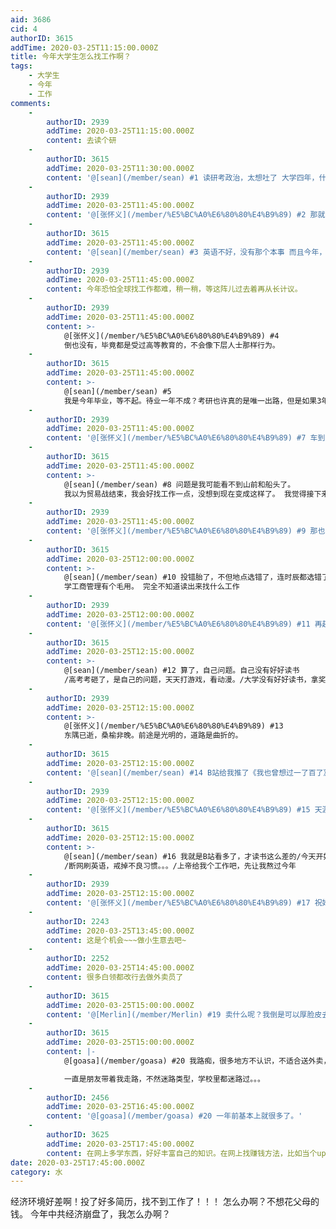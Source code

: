 ```yaml
---
aid: 3686
cid: 4
authorID: 3615
addTime: 2020-03-25T11:15:00.000Z
title: 今年大学生怎么找工作啊？
tags:
    - 大学生
    - 今年
    - 工作
comments:
    -
        authorID: 2939
        addTime: 2020-03-25T11:15:00.000Z
        content: 去读个研
    -
        authorID: 3615
        addTime: 2020-03-25T11:30:00.000Z
        content: '@[sean](/member/sean) #1 读研考政治，太想吐了 大学四年，什么都没有学会，家里没关系 今年这样的，我们找个屁工作'
    -
        authorID: 2939
        addTime: 2020-03-25T11:45:00.000Z
        content: '@[张怀义](/member/%E5%BC%A0%E6%80%80%E4%B9%89) #2 那就出来读吧'
    -
        authorID: 3615
        addTime: 2020-03-25T11:45:00.000Z
        content: '@[sean](/member/sean) #3 英语不好，没有那个本事 而且今年，外面不怎么待见中国留学生了吧？'
    -
        authorID: 2939
        addTime: 2020-03-25T11:45:00.000Z
        content: 今年恐怕全球找工作都难，稍一稍，等这阵儿过去着再从长计议。
    -
        authorID: 2939
        addTime: 2020-03-25T11:45:00.000Z
        content: >-
            @[张怀义](/member/%E5%BC%A0%E6%80%80%E4%B9%89) #4
            倒也没有，毕竟都是受过高等教育的，不会像下层人士那样行为。
    -
        authorID: 3615
        addTime: 2020-03-25T11:45:00.000Z
        content: >-
            @[sean](/member/sean) #5
            我是今年毕业，等不起。待业一年不成？考研也许真的是唯一出路，但是如果3年后我毕业还是这样呢？
    -
        authorID: 2939
        addTime: 2020-03-25T11:45:00.000Z
        content: '@[张怀义](/member/%E5%BC%A0%E6%80%80%E4%B9%89) #7 车到山前必有路，船到桥头自然直。'
    -
        authorID: 3615
        addTime: 2020-03-25T11:45:00.000Z
        content: >-
            @[sean](/member/sean) #8 问题是我可能看不到山前和船头了。
            我以为贸易战结束，我会好找工作一点，没想到现在变成这样了。 我觉得接下来10年都不会有可能经济反弹啊
    -
        authorID: 2939
        addTime: 2020-03-25T11:45:00.000Z
        content: '@[张怀义](/member/%E5%BC%A0%E6%80%80%E4%B9%89) #9 那也不能一头撞死不是。'
    -
        authorID: 3615
        addTime: 2020-03-25T12:00:00.000Z
        content: >-
            @[sean](/member/sean) #10 投错胎了，不但地点选错了，连时辰都选错了/ 90后好惨啊/ 文科生好惨啊/
            学工商管理有个毛用。 完全不知道读出来找什么工作
    -
        authorID: 2939
        addTime: 2020-03-25T12:00:00.000Z
        content: '@[张怀义](/member/%E5%BC%A0%E6%80%80%E4%B9%89) #11 再赶上投胎的时候得努把力。'
    -
        authorID: 3615
        addTime: 2020-03-25T12:15:00.000Z
        content: >-
            @[sean](/member/sean) #12 算了，自己问题。自己没有好好读书
            /高考考砸了，是自己的问题，天天打游戏，看动漫。/大学没有好好读书，拿奖学金，跟人打游戏/学校里没有好好找工作，自己的问题这么多，也怪不了别人。反正我觉得很多人跟我陪葬吧，不爽不爽不爽////
    -
        authorID: 2939
        addTime: 2020-03-25T12:15:00.000Z
        content: >-
            @[张怀义](/member/%E5%BC%A0%E6%80%80%E4%B9%89) #13
            东隅已逝，桑榆非晚。前途是光明的，道路是曲折的。
    -
        authorID: 3615
        addTime: 2020-03-25T12:15:00.000Z
        content: '@[sean](/member/sean) #14 B站给我推了《我也曾想过一了百了》'
    -
        authorID: 2939
        addTime: 2020-03-25T12:15:00.000Z
        content: '@[张怀义](/member/%E5%BC%A0%E6%80%80%E4%B9%89) #15 天涯何处觅知音？B站，B站，B站...'
    -
        authorID: 3615
        addTime: 2020-03-25T12:15:00.000Z
        content: >-
            @[sean](/member/sean) #16 我就是B站看多了，才读书这么差的/今天开始不看B站了，开始刷英语
            /断网刷英语，戒掉不良习惯。。。/上帝给我个工作吧，先让我熬过今年
    -
        authorID: 2939
        addTime: 2020-03-25T12:15:00.000Z
        content: '@[张怀义](/member/%E5%BC%A0%E6%80%80%E4%B9%89) #17 祝好！'
    -
        authorID: 2243
        addTime: 2020-03-25T13:45:00.000Z
        content: 这是个机会~~~做小生意去吧~
    -
        authorID: 2252
        addTime: 2020-03-25T14:45:00.000Z
        content: 很多白领都改行去做外卖员了
    -
        authorID: 3615
        addTime: 2020-03-25T15:00:00.000Z
        content: '@[Merlin](/member/Merlin) #19 卖什么呢？我倒是可以厚脸皮去推销，问题是现在没人买东西吧'
    -
        authorID: 3615
        addTime: 2020-03-25T15:00:00.000Z
        content: |-
            @[goasa](/member/goasa) #20 我路痴，很多地方不认识，不适合送外卖，百度地图都不知道怎么看

            一直是朋友带着我走路，不然迷路类型，学校里都迷路过。。。
    -
        authorID: 2456
        addTime: 2020-03-25T16:45:00.000Z
        content: '@[goasa](/member/goasa) #20 一年前基本上就很多了。'
    -
        authorID: 3625
        addTime: 2020-03-25T17:45:00.000Z
        content: 在网上多学东西，好好丰富自己的知识。在网上找赚钱方法，比如当个up主，发视频到油管赚美金。网上赚钱不大受到疫情影响
date: 2020-03-25T17:45:00.000Z
category: 水
---
```


经济环境好差啊！投了好多简历，找不到工作了！！！ 怎么办啊？不想花父母的钱。 今年中共经济崩盘了，我怎么办啊？
